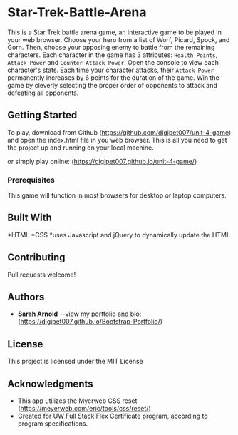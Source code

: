 # Star-Trek-Battle-Arena

This is a Star Trek battle arena game, an interactive game to be played in your web browser. Choose your hero from a list of Worf, Picard, Spock, and Gorn.  Then, choose your opposing enemy to battle from the remaining characters. Each character in the game has 3 attributes: `Health Points`, `Attack Power` and `Counter Attack Power`. Open the console to view each character's stats. Each time your character attacks, their `Attack Power` permanently increases by 6 points for the duration of the game. Win the game by cleverly selecting the proper order of opponents to attack and defeating all opponents.  

## Getting Started

To play, download from Github (https://github.com/digipet007/unit-4-game) and open the index.html file in you web browser. This is all you need to get the project up and running on your local machine.

or simply play online: (https://digipet007.github.io/unit-4-game/)

### Prerequisites

This game will function in most browsers for desktop or laptop computers.

## Built With

*HTML
*CSS
*uses Javascript and jQuery to dynamically update the HTML

## Contributing

Pull requests welcome!

## Authors

* **Sarah Arnold** --view my portfolio and bio: (https://digipet007.github.io/Bootstrap-Portfolio/)


## License

This project is licensed under the MIT License

## Acknowledgments

* This app utilizes the Myerweb CSS reset (https://meyerweb.com/eric/tools/css/reset/) 
* Created for UW Full Stack Flex Certificate program, according to program specifications.
